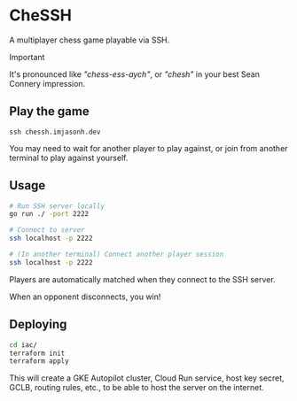 # CheSSH

A multiplayer chess game playable via SSH.

> [!IMPORTANT]
> It's pronounced like _"chess-ess-aych"_, or _"chesh"_ in your best Sean Connery impression.

## Play the game

```
ssh chessh.imjasonh.dev
```

You may need to wait for another player to play against, or join from another terminal to play against yourself.

## Usage

```bash
# Run SSH server locally
go run ./ -port 2222

# Connect to server
ssh localhost -p 2222

# (In another terminal) Connect another player session
ssh localhost -p 2222
```

Players are automatically matched when they connect to the SSH server.

When an opponent disconnects, you win!

## Deploying

```bash
cd iac/
terraform init
terraform apply
```

This will create a GKE Autopilot cluster, Cloud Run service, host key secret, GCLB, routing rules, etc., to be able to host the server on the internet.
